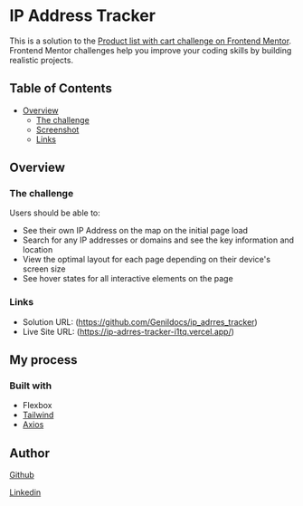 
# IP Address Tracker

This is a solution to the [Product list with cart challenge on Frontend Mentor](https://www.frontendmentor.io/challenges/ip-address-tracker-I8-0yYAH0). Frontend Mentor challenges help you improve your coding skills by building realistic projects. 
    
## Table of Contents
- [Overview](#overview)
    - [The challenge](#the-challenge)
    - [Screenshot](#screenshot)
    - [Links](#links)
    
## Overview
### The challenge
Users should be able to:
 - See their own IP Address on the map on the initial page load
- Search for any IP addresses or domains and see the key information and location
- View the optimal layout for each page depending on their device's screen size
- See hover states for all interactive elements on the page
    
### Links
- Solution URL: (https://github.com/Genildocs/ip_adrres_tracker)    
- Live Site URL: (https://ip-adrres-tracker-i1tq.vercel.app/)

## My process

### Built with
- Flexbox
- [Tailwind](https://tailwindui.com/documentation)
- [Axios](https://axios-http.com/ptbr/docs/intro) 

## Author
[Github](https://github.com/Genildocs)

[Linkedin](https://www.linkedin.com/in/genildo-cerqueira-91888786/)
    
    